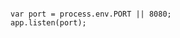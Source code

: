 <!-- layout:code post: application-settings-node_expose-your-host-port -->

```

var port = process.env.PORT || 8080;
app.listen(port);

```

